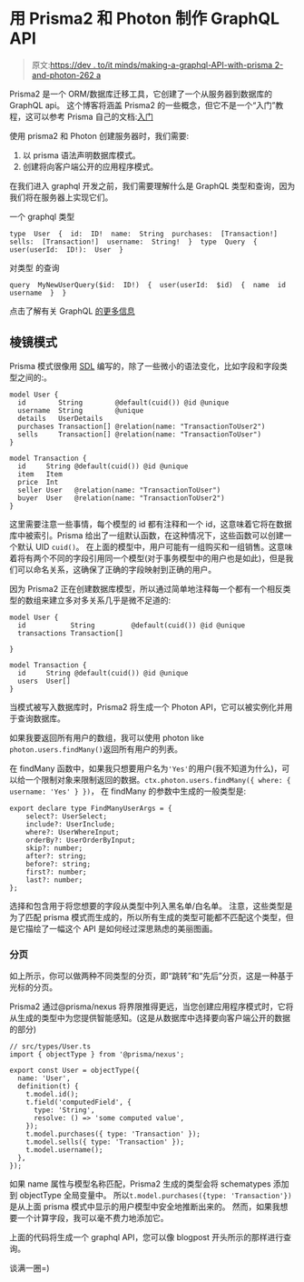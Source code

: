 # 用 Prisma2 和 Photon 制作 GraphQL API

> 原文:[https://dev . to/it minds/making-a-graphql-API-with-prisma 2-and-photon-262 a](https://dev.to/itminds/making-a-graphql-api-with-prisma2-and-photon-262a)

Prisma2 是一个 ORM/数据库迁移工具，它创建了一个从服务器到数据库的 GraphQL api。
这个博客将涵盖 Prisma2 的一些概念，但它不是一个“入门”教程，这可以参考 Prisma 自己的文档:[入门](https://github.com/prisma/prisma2/blob/master/docs/getting-started.md)

使用 prisma2 和 Photon 创建服务器时，我们需要:

1.  以 prisma 语法声明数据库模式。
2.  创建将向客户端公开的应用程序模式。

在我们进入 graphql 开发之前，我们需要理解什么是 GraphQL 类型和查询，因为我们将在服务器上实现它们。

一个 graphql 类型

```
type  User  {  id:  ID!  name:  String  purchases:  [Transaction!]  sells:  [Transaction!]  username:  String!  }  type  Query  {  user(userId:  ID!):  User  } 
```

对类型
的查询

```
query  MyNewUserQuery($id:  ID!)  {  user(userId:  $id)  {  name  id  username  }  } 
```

点击了解有关 GraphQL [的更多信息](https://graphql.org/)

## [](#prisma-schema)棱镜模式

Prisma 模式很像用
[SDL](https://www.prisma.io/blog/graphql-sdl-schema-definition-language-6755bcb9ce51) 编写的，除了一些微小的语法变化，比如字段和字段类型之间的:。

```
model User {
  id        String        @default(cuid()) @id @unique
  username  String        @unique
  details   UserDetails
  purchases Transaction[] @relation(name: "TransactionToUser2")
  sells     Transaction[] @relation(name: "TransactionToUser")
}

model Transaction {
  id     String @default(cuid()) @id @unique
  item   Item
  price  Int
  seller User   @relation(name: "TransactionToUser")
  buyer  User   @relation(name: "TransactionToUser2")
} 
```

这里需要注意一些事情，每个模型的 id 都有注释和一个 id，这意味着它将在数据库中被索引。Prisma 给出了一组默认函数，在这种情况下，这些函数可以创建一个默认 UID `cuid()`。
在上面的模型中，用户可能有一组购买和一组销售。这意味着将有两个不同的字段引用同一个模型(对于事务模型中的用户也是如此)，但是我们可以命名关系，这确保了正确的字段映射到正确的用户。

因为 Prisma2 正在创建数据库模型，所以通过简单地注释每一个都有一个相反类型的数组来建立多对多关系几乎是微不足道的:

```
model User {
  id           String         @default(cuid()) @id @unique
  transactions Transaction[] 

}

model Transaction {
  id     String @default(cuid()) @id @unique
  users  User[]
} 
```

当模式被写入数据库时，Prisma2 将生成一个 Photon API，它可以被实例化并用于查询数据库。

如果我要返回所有用户的数组，我可以使用 photon like `photon.users.findMany()`返回所有用户的列表。

在 findMany 函数中，如果我只想要用户名为`'Yes'`的用户(我不知道为什么)，可以给一个限制对象来限制返回的数据。`ctx.photon.users.findMany({ where: { username: 'Yes' } })`，
在 findMany 的参数中生成的一般类型是:

```
export declare type FindManyUserArgs = {
    select?: UserSelect;
    include?: UserInclude;
    where?: UserWhereInput;
    orderBy?: UserOrderByInput;
    skip?: number;
    after?: string;
    before?: string;
    first?: number;
    last?: number;
}; 
```

选择和包含用于将您想要的字段从类型中列入黑名单/白名单。
注意，这些类型是为了匹配 prisma 模式而生成的，所以所有生成的类型可能都不匹配这个类型，但是它描绘了一幅这个 API 是如何经过深思熟虑的美丽图画。

### [](#pagination)分页

如上所示，你可以做两种不同类型的分页，即“跳转”和“先后”分页，这是一种基于光标的分页。

Prisma2 通过@prisma/nexus 将界限推得更远，当您创建应用程序模式时，它将从生成的类型中为您提供智能感知。(这是从数据库中选择要向客户端公开的数据的部分)

```
// src/types/User.ts
import { objectType } from '@prisma/nexus';

export const User = objectType({
  name: 'User',
  definition(t) {
    t.model.id();
    t.field('computedField', {
      type: 'String',
      resolve: () => 'some computed value',
    });
    t.model.purchases({ type: 'Transaction' });
    t.model.sells({ type: 'Transaction' });
    t.model.username();
  },
}); 
```

如果 name 属性与模型名称匹配，Prisma2 生成的类型会将 schematypes 添加到 objectType 全局变量中。
所以`t.model.purchases({type: 'Transaction'})`是从上面 prisma 模式中显示的用户模型中安全地推断出来的。
然而，如果我想要一个计算字段，我可以毫不费力地添加它。

上面的代码将生成一个 graphql API，您可以像 blogpost 开头所示的那样进行查询。

谈满一圈=)